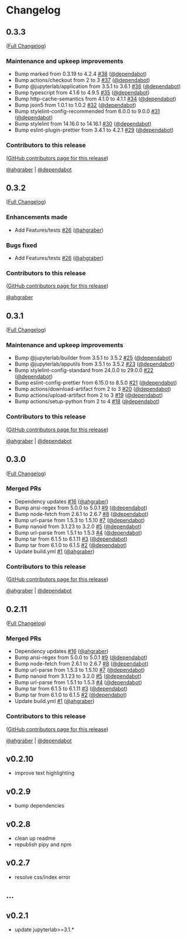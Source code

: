 # Changelog

<!-- <START NEW CHANGELOG ENTRY> -->

## 0.3.3

([Full Changelog](https://github.com/ninerealmlabs/jupyterlab-theme-material-night-eighties/compare/v0.3.2...17b4c0407502f6837b106cb917ca55d5c957644f))

### Maintenance and upkeep improvements

- Bump marked from 0.3.19 to 4.2.4 [#38](https://github.com/ninerealmlabs/jupyterlab-theme-material-night-eighties/pull/38) ([@dependabot](https://github.com/dependabot))
- Bump actions/checkout from 2 to 3 [#37](https://github.com/ninerealmlabs/jupyterlab-theme-material-night-eighties/pull/37) ([@dependabot](https://github.com/dependabot))
- Bump @jupyterlab/application from 3.5.1 to 3.6.1 [#36](https://github.com/ninerealmlabs/jupyterlab-theme-material-night-eighties/pull/36) ([@dependabot](https://github.com/dependabot))
- Bump typescript from 4.1.6 to 4.9.5 [#35](https://github.com/ninerealmlabs/jupyterlab-theme-material-night-eighties/pull/35) ([@dependabot](https://github.com/dependabot))
- Bump http-cache-semantics from 4.1.0 to 4.1.1 [#34](https://github.com/ninerealmlabs/jupyterlab-theme-material-night-eighties/pull/34) ([@dependabot](https://github.com/dependabot))
- Bump json5 from 1.0.1 to 1.0.2 [#32](https://github.com/ninerealmlabs/jupyterlab-theme-material-night-eighties/pull/32) ([@dependabot](https://github.com/dependabot))
- Bump stylelint-config-recommended from 6.0.0 to 9.0.0 [#31](https://github.com/ninerealmlabs/jupyterlab-theme-material-night-eighties/pull/31) ([@dependabot](https://github.com/dependabot))
- Bump stylelint from 14.16.0 to 14.16.1 [#30](https://github.com/ninerealmlabs/jupyterlab-theme-material-night-eighties/pull/30) ([@dependabot](https://github.com/dependabot))
- Bump eslint-plugin-prettier from 3.4.1 to 4.2.1 [#29](https://github.com/ninerealmlabs/jupyterlab-theme-material-night-eighties/pull/29) ([@dependabot](https://github.com/dependabot))

### Contributors to this release

([GitHub contributors page for this release](https://github.com/ninerealmlabs/jupyterlab-theme-material-night-eighties/graphs/contributors?from=2022-12-30&to=2023-03-08&type=c))

[@ahgraber](https://github.com/search?q=repo%3Aninerealmlabs%2Fjupyterlab-theme-material-night-eighties+involves%3Aahgraber+updated%3A2022-12-30..2023-03-08&type=Issues) | [@dependabot](https://github.com/search?q=repo%3Aninerealmlabs%2Fjupyterlab-theme-material-night-eighties+involves%3Adependabot+updated%3A2022-12-30..2023-03-08&type=Issues)

<!-- <END NEW CHANGELOG ENTRY> -->

## 0.3.2

([Full Changelog](https://github.com/ninerealmlabs/jupyterlab-theme-material-night-eighties/compare/v0.3.1...6abafde8bdad82a2a8655f785a2e25d38458a47b))

### Enhancements made

- Add Features/tests [#26](https://github.com/ninerealmlabs/jupyterlab-theme-material-night-eighties/pull/26) ([@ahgraber](https://github.com/ahgraber))

### Bugs fixed

- Add Features/tests [#26](https://github.com/ninerealmlabs/jupyterlab-theme-material-night-eighties/pull/26) ([@ahgraber](https://github.com/ahgraber))

### Contributors to this release

([GitHub contributors page for this release](https://github.com/ninerealmlabs/jupyterlab-theme-material-night-eighties/graphs/contributors?from=2022-12-28&to=2022-12-30&type=c))

[@ahgraber](https://github.com/search?q=repo%3Aninerealmlabs%2Fjupyterlab-theme-material-night-eighties+involves%3Aahgraber+updated%3A2022-12-28..2022-12-30&type=Issues)

## 0.3.1

([Full Changelog](https://github.com/ninerealmlabs/jupyterlab-theme-material-night-eighties/compare/v0.3.0...aea710ed3c58f06405ed21627d7658efd62766d0))

### Maintenance and upkeep improvements

- Bump @jupyterlab/builder from 3.5.1 to 3.5.2 [#25](https://github.com/ninerealmlabs/jupyterlab-theme-material-night-eighties/pull/25) ([@dependabot](https://github.com/dependabot))
- Bump @jupyterlab/apputils from 3.5.1 to 3.5.2 [#23](https://github.com/ninerealmlabs/jupyterlab-theme-material-night-eighties/pull/23) ([@dependabot](https://github.com/dependabot))
- Bump stylelint-config-standard from 24.0.0 to 29.0.0 [#22](https://github.com/ninerealmlabs/jupyterlab-theme-material-night-eighties/pull/22) ([@dependabot](https://github.com/dependabot))
- Bump eslint-config-prettier from 6.15.0 to 8.5.0 [#21](https://github.com/ninerealmlabs/jupyterlab-theme-material-night-eighties/pull/21) ([@dependabot](https://github.com/dependabot))
- Bump actions/download-artifact from 2 to 3 [#20](https://github.com/ninerealmlabs/jupyterlab-theme-material-night-eighties/pull/20) ([@dependabot](https://github.com/dependabot))
- Bump actions/upload-artifact from 2 to 3 [#19](https://github.com/ninerealmlabs/jupyterlab-theme-material-night-eighties/pull/19) ([@dependabot](https://github.com/dependabot))
- Bump actions/setup-python from 2 to 4 [#18](https://github.com/ninerealmlabs/jupyterlab-theme-material-night-eighties/pull/18) ([@dependabot](https://github.com/dependabot))

### Contributors to this release

([GitHub contributors page for this release](https://github.com/ninerealmlabs/jupyterlab-theme-material-night-eighties/graphs/contributors?from=2022-12-15&to=2022-12-28&type=c))

[@ahgraber](https://github.com/search?q=repo%3Aninerealmlabs%2Fjupyterlab-theme-material-night-eighties+involves%3Aahgraber+updated%3A2022-12-15..2022-12-28&type=Issues) | [@dependabot](https://github.com/search?q=repo%3Aninerealmlabs%2Fjupyterlab-theme-material-night-eighties+involves%3Adependabot+updated%3A2022-12-15..2022-12-28&type=Issues)

## 0.3.0

([Full Changelog](https://github.com/ninerealmlabs/jupyterlab-theme-material-night-eighties/compare/d0979617daf4fa54da8ab66f75c68b46664c74b3...f508e45be12eabaae8ab2b07168bce4ea4c8fff4))

### Merged PRs

- Dependency updates [#16](https://github.com/ninerealmlabs/jupyterlab-theme-material-night-eighties/pull/16) ([@ahgraber](https://github.com/ahgraber))
- Bump ansi-regex from 5.0.0 to 5.0.1 [#9](https://github.com/ninerealmlabs/jupyterlab-theme-material-night-eighties/pull/9) ([@dependabot](https://github.com/dependabot))
- Bump node-fetch from 2.6.1 to 2.6.7 [#8](https://github.com/ninerealmlabs/jupyterlab-theme-material-night-eighties/pull/8) ([@dependabot](https://github.com/dependabot))
- Bump url-parse from 1.5.3 to 1.5.10 [#7](https://github.com/ninerealmlabs/jupyterlab-theme-material-night-eighties/pull/7) ([@dependabot](https://github.com/dependabot))
- Bump nanoid from 3.1.23 to 3.2.0 [#5](https://github.com/ninerealmlabs/jupyterlab-theme-material-night-eighties/pull/5) ([@dependabot](https://github.com/dependabot))
- Bump url-parse from 1.5.1 to 1.5.3 [#4](https://github.com/ninerealmlabs/jupyterlab-theme-material-night-eighties/pull/4) ([@dependabot](https://github.com/dependabot))
- Bump tar from 6.1.5 to 6.1.11 [#3](https://github.com/ninerealmlabs/jupyterlab-theme-material-night-eighties/pull/3) ([@dependabot](https://github.com/dependabot))
- Bump tar from 6.1.0 to 6.1.5 [#2](https://github.com/ninerealmlabs/jupyterlab-theme-material-night-eighties/pull/2) ([@dependabot](https://github.com/dependabot))
- Update build.yml [#1](https://github.com/ninerealmlabs/jupyterlab-theme-material-night-eighties/pull/1) ([@ahgraber](https://github.com/ahgraber))

### Contributors to this release

([GitHub contributors page for this release](https://github.com/ninerealmlabs/jupyterlab-theme-material-night-eighties/graphs/contributors?from=2021-06-17&to=2022-12-15&type=c))

[@ahgraber](https://github.com/search?q=repo%3Aninerealmlabs%2Fjupyterlab-theme-material-night-eighties+involves%3Aahgraber+updated%3A2021-06-17..2022-12-15&type=Issues) | [@dependabot](https://github.com/search?q=repo%3Aninerealmlabs%2Fjupyterlab-theme-material-night-eighties+involves%3Adependabot+updated%3A2021-06-17..2022-12-15&type=Issues)

## 0.2.11

([Full Changelog](https://github.com/ninerealmlabs/jupyterlab-theme-material-night-eighties/compare/d0979617daf4fa54da8ab66f75c68b46664c74b3...f508e45be12eabaae8ab2b07168bce4ea4c8fff4))

### Merged PRs

- Dependency updates [#16](https://github.com/ninerealmlabs/jupyterlab-theme-material-night-eighties/pull/16) ([@ahgraber](https://github.com/ahgraber))
- Bump ansi-regex from 5.0.0 to 5.0.1 [#9](https://github.com/ninerealmlabs/jupyterlab-theme-material-night-eighties/pull/9) ([@dependabot](https://github.com/dependabot))
- Bump node-fetch from 2.6.1 to 2.6.7 [#8](https://github.com/ninerealmlabs/jupyterlab-theme-material-night-eighties/pull/8) ([@dependabot](https://github.com/dependabot))
- Bump url-parse from 1.5.3 to 1.5.10 [#7](https://github.com/ninerealmlabs/jupyterlab-theme-material-night-eighties/pull/7) ([@dependabot](https://github.com/dependabot))
- Bump nanoid from 3.1.23 to 3.2.0 [#5](https://github.com/ninerealmlabs/jupyterlab-theme-material-night-eighties/pull/5) ([@dependabot](https://github.com/dependabot))
- Bump url-parse from 1.5.1 to 1.5.3 [#4](https://github.com/ninerealmlabs/jupyterlab-theme-material-night-eighties/pull/4) ([@dependabot](https://github.com/dependabot))
- Bump tar from 6.1.5 to 6.1.11 [#3](https://github.com/ninerealmlabs/jupyterlab-theme-material-night-eighties/pull/3) ([@dependabot](https://github.com/dependabot))
- Bump tar from 6.1.0 to 6.1.5 [#2](https://github.com/ninerealmlabs/jupyterlab-theme-material-night-eighties/pull/2) ([@dependabot](https://github.com/dependabot))
- Update build.yml [#1](https://github.com/ninerealmlabs/jupyterlab-theme-material-night-eighties/pull/1) ([@ahgraber](https://github.com/ahgraber))

### Contributors to this release

([GitHub contributors page for this release](https://github.com/ninerealmlabs/jupyterlab-theme-material-night-eighties/graphs/contributors?from=2021-06-17&to=2022-12-15&type=c))

[@ahgraber](https://github.com/search?q=repo%3Aninerealmlabs%2Fjupyterlab-theme-material-night-eighties+involves%3Aahgraber+updated%3A2021-06-17..2022-12-15&type=Issues) | [@dependabot](https://github.com/search?q=repo%3Aninerealmlabs%2Fjupyterlab-theme-material-night-eighties+involves%3Adependabot+updated%3A2021-06-17..2022-12-15&type=Issues)

## v0.2.10

- improve text highlighting

## v0.2.9

- bump dependencies

## v0.2.8

- clean up readme
- republish pipy and npm

## v0.2.7

- resolve css/index error

## ...

## v0.2.1

- update jupyterlab>=3.1.\*
